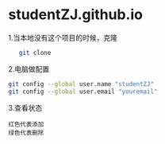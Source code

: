 # studentZJ.github.io

1.当本地没有这个项目的时候，克隆

```bash
   git clone
```

2.电脑做配置

```bash
git config --global user.name "studentZJ"
git config --global user.email "youremail"
```
3.查看状态

```
红色代表添加
绿色代表删除

```
